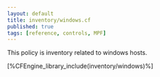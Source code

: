 ```yaml
---
layout: default
title: inventory/windows.cf
published: true
tags: [reference, controls, MPF]
---
```


This policy is inventory related to windows hosts.

[%CFEngine_library_include(inventory/windows)%]
